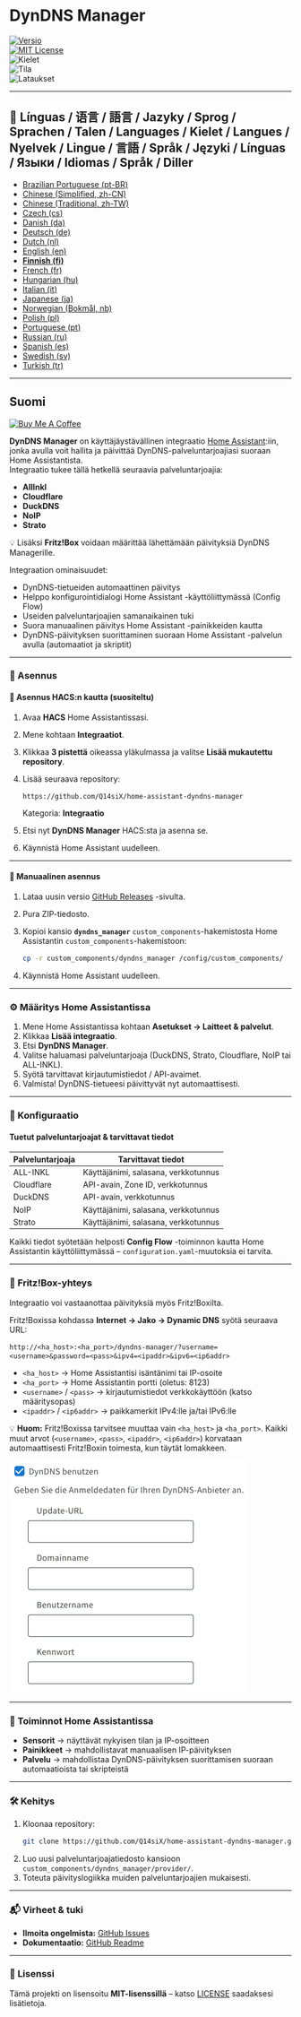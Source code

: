 # DynDNS Manager

[![Versio](https://img.shields.io/github/v/release/Q14siX/home-assistant-dyndns-manager)](https://github.com/Q14siX/home-assistant-dyndns-manager/releases)  
[![MIT License](https://img.shields.io/badge/License-MIT-green.svg)](LICENSE)  
![Kielet](https://img.shields.io/badge/languages-20-blue.svg)  
![Tila](https://img.shields.io/badge/status-stable-brightgreen.svg)  
![Lataukset](https://img.shields.io/github/downloads/Q14siX/home-assistant-dyndns-manager/total)

---

## 📌 Línguas / 语言 / 語言 / Jazyky / Sprog / Sprachen / Talen / Languages / Kielet / Langues / Nyelvek / Lingue / 言語 / Språk / Języki / Línguas / Языки / Idiomas / Språk / Diller
- [Brazilian Portuguese (pt-BR)](https://github.com/Q14siX/home-assistant-dyndns-manager/blob/main/README/README_PT-BR.md#portugues-brasileiro)
- [Chinese (Simplified, zh-CN)](https://github.com/Q14siX/home-assistant-dyndns-manager/blob/main/README/README_ZH-CN.md#简体中文)
- [Chinese (Traditional, zh-TW)](https://github.com/Q14siX/home-assistant-dyndns-manager/blob/main/README/README_ZH-TW.md#繁體中文)
- [Czech (cs)](https://github.com/Q14siX/home-assistant-dyndns-manager/blob/main/README/README_CS.md#czech)
- [Danish (da)](https://github.com/Q14siX/home-assistant-dyndns-manager/blob/main/README/README_DA.md#dansk)
- [Deutsch (de)](https://github.com/Q14siX/home-assistant-dyndns-manager/blob/main/README/README_DE.md#deutsch)
- [Dutch (nl)](https://github.com/Q14siX/home-assistant-dyndns-manager/blob/main/README/README_NL.md#dutch)
- [English (en)](https://github.com/Q14siX/home-assistant-dyndns-manager/blob/main/README/README_EN.md#english)
- [**Finnish (fi)**](https://github.com/Q14siX/home-assistant-dyndns-manager/blob/main/README/README_FI.md#suomi)
- [French (fr)](https://github.com/Q14siX/home-assistant-dyndns-manager/blob/main/README/README_FR.md#français)
- [Hungarian (hu)](https://github.com/Q14siX/home-assistant-dyndns-manager/blob/main/README/README_HU.md#magyar)
- [Italian (it)](https://github.com/Q14siX/home-assistant-dyndns-manager/blob/main/README/README_IT.md#italiano)
- [Japanese (ja)](https://github.com/Q14siX/home-assistant-dyndns-manager/blob/main/README/README_JA.md#日本語)
- [Norwegian (Bokmål, nb)](https://github.com/Q14siX/home-assistant-dyndns-manager/blob/main/README/README_NB.md#norsk)
- [Polish (pl)](https://github.com/Q14siX/home-assistant-dyndns-manager/blob/main/README/README_PL.md#polski)
- [Portuguese (pt)](https://github.com/Q14siX/home-assistant-dyndns-manager/blob/main/README/README_PT.md#português)
- [Russian (ru)](https://github.com/Q14siX/home-assistant-dyndns-manager/blob/main/README/README_RU.md#Русский)
- [Spanish (es)](https://github.com/Q14siX/home-assistant-dyndns-manager/blob/main/README/README_ES.md#español)
- [Swedish (sv)](https://github.com/Q14siX/home-assistant-dyndns-manager/blob/main/README/README_SV.md#svenska)
- [Turkish (tr)](https://github.com/Q14siX/home-assistant-dyndns-manager/blob/main/README/README_TR.md#türkçe)

---

## Suomi

[![Buy Me A Coffee](https://img.buymeacoffee.com/button-api/?text=Buy%20Stefan%20a%20tasty%20coffee&emoji=☕&slug=q14six&button_colour=FFDD00&font_colour=000000&font_family=Lato&outline_colour=000000&coffee_colour=ffffff)](https://buymeacoffee.com/q14six)

**DynDNS Manager** on käyttäjäystävällinen integraatio [Home Assistant](https://www.home-assistant.io/):iin, jonka avulla voit hallita ja päivittää DynDNS-palveluntarjoajiasi suoraan Home Assistantista.  
Integraatio tukee tällä hetkellä seuraavia palveluntarjoajia:

- **AllInkl**
- **Cloudflare**
- **DuckDNS**
- **NoIP**
- **Strato**

💡 Lisäksi **Fritz!Box** voidaan määrittää lähettämään päivityksiä DynDNS Managerille.

Integraation ominaisuudet:
- DynDNS-tietueiden automaattinen päivitys
- Helppo konfigurointidialogi Home Assistant -käyttöliittymässä (Config Flow)
- Useiden palveluntarjoajien samanaikainen tuki
- Suora manuaalinen päivitys Home Assistant -painikkeiden kautta
- DynDNS-päivityksen suorittaminen suoraan Home Assistant -palvelun avulla (automaatiot ja skriptit)

---

### 🚀 Asennus

#### 🔹 Asennus HACS:n kautta (suositeltu)

1. Avaa **HACS** Home Assistantissasi.
2. Mene kohtaan **Integraatiot**.
3. Klikkaa **3 pistettä** oikeassa yläkulmassa ja valitse **Lisää mukautettu repository**.
4. Lisää seuraava repository:

   ```
   https://github.com/Q14siX/home-assistant-dyndns-manager
   ```

   Kategoria: **Integraatio**

5. Etsi nyt **DynDNS Manager** HACS:sta ja asenna se.
6. Käynnistä Home Assistant uudelleen.

---

#### 🔹 Manuaalinen asennus

1. Lataa uusin versio [GitHub Releases](https://github.com/Q14siX/home-assistant-dyndns-manager/releases) -sivulta.
2. Pura ZIP-tiedosto.
3. Kopioi kansio **`dyndns_manager`** `custom_components`-hakemistosta Home Assistantin `custom_components`-hakemistoon:

   ```bash
   cp -r custom_components/dyndns_manager /config/custom_components/
   ```

4. Käynnistä Home Assistant uudelleen.

---

### ⚙️ Määritys Home Assistantissa

1. Mene Home Assistantissa kohtaan **Asetukset → Laitteet & palvelut**.
2. Klikkaa **Lisää integraatio**.
3. Etsi **DynDNS Manager**.
4. Valitse haluamasi palveluntarjoaja (DuckDNS, Strato, Cloudflare, NoIP tai ALL-INKL).
5. Syötä tarvittavat kirjautumistiedot / API-avaimet.
6. Valmista! DynDNS-tietueesi päivittyvät nyt automaattisesti.

---

### 📄 Konfiguraatio

#### Tuetut palveluntarjoajat & tarvittavat tiedot

| Palveluntarjoaja | Tarvittavat tiedot |
|------------------|-------------------|
| ALL-INKL         | Käyttäjänimi, salasana, verkkotunnus |
| Cloudflare       | API-avain, Zone ID, verkkotunnus |
| DuckDNS          | API-avain, verkkotunnus |
| NoIP             | Käyttäjänimi, salasana, verkkotunnus |
| Strato           | Käyttäjänimi, salasana, verkkotunnus |

Kaikki tiedot syötetään helposti **Config Flow** -toiminnon kautta Home Assistantin käyttöliittymässä – `configuration.yaml`-muutoksia ei tarvita.

---

### 📡 Fritz!Box-yhteys

Integraatio voi vastaanottaa päivityksiä myös Fritz!Boxilta.

Fritz!Boxissa kohdassa **Internet → Jako → Dynamic DNS** syötä seuraava URL:

```
http://<ha_host>:<ha_port>/dyndns-manager/?username=<username>&password=<pass>&ipv4=<ipaddr>&ipv6=<ip6addr>
```

- `<ha_host>` → Home Assistantisi isäntänimi tai IP-osoite
- `<ha_port>` → Home Assistantin portti (oletus: 8123)
- `<username>` / `<pass>` → kirjautumistiedot verkkokäyttöön (katso määritysopas)
- `<ipaddr>` / `<ip6addr>` → paikkamerkit IPv4:lle ja/tai IPv6:lle

💡 **Huom:** Fritz!Boxissa tarvitsee muuttaa vain `<ha_host>` ja `<ha_port>`. Kaikki muut arvot (`<username>`, `<pass>`, `<ipaddr>`, `<ip6addr>`) korvataan automaattisesti Fritz!Boxin toimesta, kun täytät lomakkeen.

![FRITZ!BOX syöttölomake](https://raw.githubusercontent.com/Q14siX/home-assistant-dyndns-manager/master/images/FRITZ!Box.png)

---

### 🔘 Toiminnot Home Assistantissa

- **Sensorit** → näyttävät nykyisen tilan ja IP-osoitteen
- **Painikkeet** → mahdollistavat manuaalisen IP-päivityksen
- **Palvelu** → mahdollistaa DynDNS-päivityksen suorittamisen suoraan automaatioista tai skripteistä

---

### 🛠 Kehitys

1. Kloonaa repository:
   ```bash
   git clone https://github.com/Q14siX/home-assistant-dyndns-manager.git
   ```
2. Luo uusi palveluntarjoajatiedosto kansioon `custom_components/dyndns_manager/provider/`.
3. Toteuta päivityslogiikka muiden palveluntarjoajien mukaisesti.

---

### 📬 Virheet & tuki

- **Ilmoita ongelmista:** [GitHub Issues](https://github.com/Q14siX/home-assistant-dyndns-manager/issues)  
- **Dokumentaatio:** [GitHub Readme](https://github.com/Q14siX/home-assistant-dyndns-manager)

---

### 📜 Lisenssi

Tämä projekti on lisensoitu **MIT-lisenssillä** – katso [LICENSE](https://github.com/Q14siX/home-assistant-dyndns-manager/blob/main/LICENSE) saadaksesi lisätietoja.
